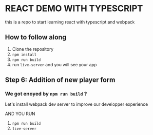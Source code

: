 # REACT DEMO WITH TYPESCRIPT
this is a repo to start learning react with typescript and webpack

## How to follow along
1. Clone the repository
2. `npm install`
3. `npm run build `
4. run `live-server` and you will see your app

## Step 6: Addition of new player form

### We got enoyed by `npm run build` ?
Let's install webpack dev server to improve our developper experience

AND YOU RUN 
1. `npm run build`
2. `live-server`